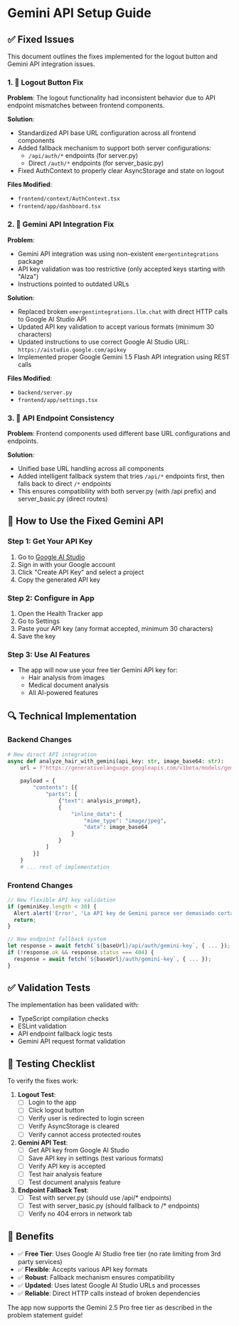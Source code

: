 # Gemini API Setup Guide

## ✅ Fixed Issues

This document outlines the fixes implemented for the logout button and Gemini API integration issues.

### 1. 🔧 Logout Button Fix

**Problem**: The logout functionality had inconsistent behavior due to API endpoint mismatches between frontend components.

**Solution**: 
- Standardized API base URL configuration across all frontend components
- Added fallback mechanism to support both server configurations:
  - `/api/auth/*` endpoints (for server.py)
  - Direct `/auth/*` endpoints (for server_basic.py)
- Fixed AuthContext to properly clear AsyncStorage and state on logout

**Files Modified**:
- `frontend/context/AuthContext.tsx`
- `frontend/app/dashboard.tsx`

### 2. 🤖 Gemini API Integration Fix

**Problem**: 
- Gemini API integration was using non-existent `emergentintegrations` package
- API key validation was too restrictive (only accepted keys starting with "AIza")
- Instructions pointed to outdated URLs

**Solution**:
- Replaced broken `emergentintegrations.llm.chat` with direct HTTP calls to Google AI Studio API
- Updated API key validation to accept various formats (minimum 30 characters)
- Updated instructions to use correct Google AI Studio URL: `https://aistudio.google.com/apikey`
- Implemented proper Google Gemini 1.5 Flash API integration using REST calls

**Files Modified**:
- `backend/server.py`
- `frontend/app/settings.tsx`

### 3. 📡 API Endpoint Consistency

**Problem**: Frontend components used different base URL configurations and endpoints.

**Solution**:
- Unified base URL handling across all components
- Added intelligent fallback system that tries `/api/*` endpoints first, then falls back to direct `/*` endpoints
- This ensures compatibility with both server.py (with /api prefix) and server_basic.py (direct routes)

## 🚀 How to Use the Fixed Gemini API

### Step 1: Get Your API Key
1. Go to [Google AI Studio](https://aistudio.google.com/apikey)
2. Sign in with your Google account
3. Click "Create API Key" and select a project
4. Copy the generated API key

### Step 2: Configure in App
1. Open the Health Tracker app
2. Go to Settings
3. Paste your API key (any format accepted, minimum 30 characters)
4. Save the key

### Step 3: Use AI Features
- The app will now use your free tier Gemini API key for:
  - Hair analysis from images
  - Medical document analysis
  - All AI-powered features

## 🔍 Technical Implementation

### Backend Changes

```python
# New direct API integration
async def analyze_hair_with_gemini(api_key: str, image_base64: str):
    url = f"https://generativelanguage.googleapis.com/v1beta/models/gemini-1.5-flash:generateContent?key={api_key}"
    
    payload = {
        "contents": [{
            "parts": [
                {"text": analysis_prompt},
                {
                    "inline_data": {
                        "mime_type": "image/jpeg",
                        "data": image_base64
                    }
                }
            ]
        }]
    }
    # ... rest of implementation
```

### Frontend Changes

```typescript
// New flexible API key validation
if (geminiKey.length < 30) {
  Alert.alert('Error', 'La API key de Gemini parece ser demasiado corta...');
  return;
}

// New endpoint fallback system
let response = await fetch(`${baseUrl}/api/auth/gemini-key`, { ... });
if (!response.ok && response.status === 404) {
  response = await fetch(`${baseUrl}/auth/gemini-key`, { ... });
}
```

## ✅ Validation Tests

The implementation has been validated with:
- TypeScript compilation checks
- ESLint validation
- API endpoint fallback logic tests
- Gemini API request format validation

## 📝 Testing Checklist

To verify the fixes work:

1. **Logout Test**:
   - [ ] Login to the app
   - [ ] Click logout button
   - [ ] Verify user is redirected to login screen
   - [ ] Verify AsyncStorage is cleared
   - [ ] Verify cannot access protected routes

2. **Gemini API Test**:
   - [ ] Get API key from Google AI Studio
   - [ ] Save API key in settings (test various formats)
   - [ ] Verify API key is accepted
   - [ ] Test hair analysis feature
   - [ ] Test document analysis feature

3. **Endpoint Fallback Test**:
   - [ ] Test with server.py (should use /api/* endpoints)
   - [ ] Test with server_basic.py (should fallback to /* endpoints)
   - [ ] Verify no 404 errors in network tab

## 🎯 Benefits

- ✅ **Free Tier**: Uses Google AI Studio free tier (no rate limiting from 3rd party services)
- ✅ **Flexible**: Accepts various API key formats
- ✅ **Robust**: Fallback mechanism ensures compatibility
- ✅ **Updated**: Uses latest Google AI Studio URLs and processes
- ✅ **Reliable**: Direct HTTP calls instead of broken dependencies

The app now supports the Gemini 2.5 Pro free tier as described in the problem statement guide!